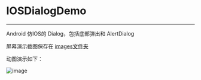 # IOSDialogDemo
----

Android 仿IOS的 Dialog，包括底部弹出和 AlertDialog

屏幕演示截图保存在 [images文件夹](https://github.com/niyingxunzong/IOSDialogDemo/blob/master/images)

动图演示如下：

![image](https://github.com/niyingxunzong/IOSDialogDemo/blob/master/images/show.gif)

